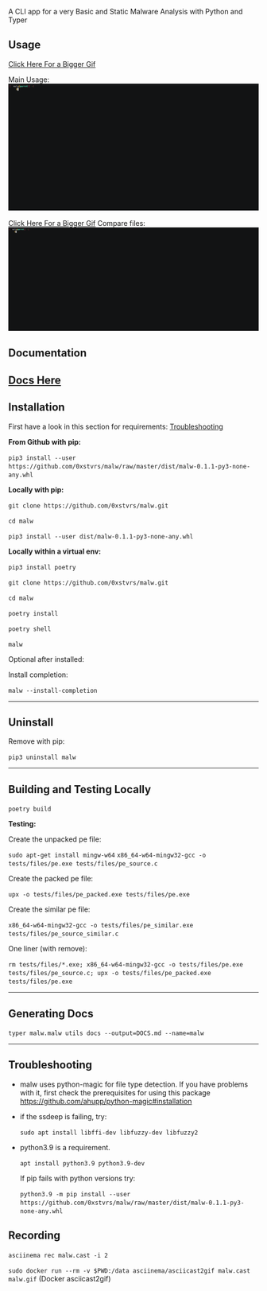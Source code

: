 A CLI app for a very Basic and Static Malware Analysis with Python and Typer


## Usage
[Click Here For a Bigger Gif](https://raw.githubusercontent.com/0xstvrs/malw/master/malw.gif)

Main Usage:
![](malw.gif)

[Click Here For a Bigger Gif](https://raw.githubusercontent.com/0xstvrs/malw/master/malw_compare.gif)
Compare files:
![](malw_compare.gif)

## Documentation

[Docs Here](DOCS.md)
---

## Installation

First have a look in this section for requirements: [Troubleshooting](#troubleshooting)

**From Github with pip:**

`pip3 install --user https://github.com/0xstvrs/malw/raw/master/dist/malw-0.1.1-py3-none-any.whl`

**Locally with pip:**

`git clone https://github.com/0xstvrs/malw.git`

`cd malw`

`pip3 install --user dist/malw-0.1.1-py3-none-any.whl`

**Locally within a virtual env:**

`pip3 install poetry`

`git clone https://github.com/0xstvrs/malw.git`

`cd malw`

`poetry install`

`poetry shell`

`malw`

Optional after installed:

Install completion:

`malw --install-completion`

---

## Uninstall

Remove with pip:

`pip3 uninstall malw`

---

## Building and Testing Locally

`poetry build`

**Testing:** 



Create the unpacked pe file:

`sudo apt-get install mingw-w64`
`x86_64-w64-mingw32-gcc -o tests/files/pe.exe tests/files/pe_source.c`

Create the packed pe file:

`upx -o tests/files/pe_packed.exe tests/files/pe.exe`

Create the similar pe file:

`x86_64-w64-mingw32-gcc -o tests/files/pe_similar.exe tests/files/pe_source_similar.c`

One liner (with remove):

`rm tests/files/*.exe; x86_64-w64-mingw32-gcc -o tests/files/pe.exe tests/files/pe_source.c; upx -o tests/files/pe_packed.exe tests/files/pe.exe`

---

## Generating Docs

`typer malw.malw utils docs --output=DOCS.md --name=malw`


---

## Troubleshooting
- malw uses python-magic for file type detection. If you have problems with it, first check the prerequisites for using this package https://github.com/ahupp/python-magic#installation

- if the ssdeep is failing, try:

     `sudo apt install libffi-dev libfuzzy-dev libfuzzy2`

- python3.9 is a requirement. 

    `apt install python3.9 python3.9-dev`

    If pip fails with python versions try:
    
    `python3.9 -m pip install --user https://github.com/0xstvrs/malw/raw/master/dist/malw-0.1.1-py3-none-any.whl`


## Recording
`asciinema rec malw.cast -i 2`

`sudo docker run --rm -v $PWD:/data asciinema/asciicast2gif malw.cast malw.gif`  (Docker asciicast2gif)